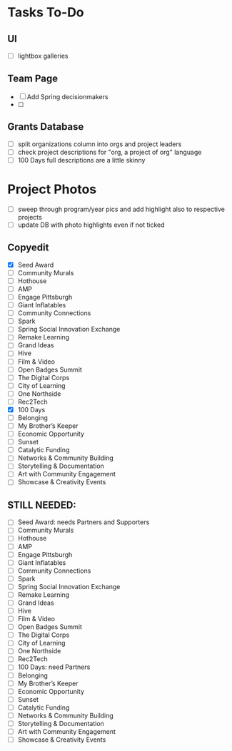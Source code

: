 Tasks To-Do
======

## UI
- [ ] lightbox galleries

## Team Page
- [ ] Add Spring decisionmakers
- [ ] 

## Grants Database
- [ ] split organizations column into orgs and project leaders
- [ ] check project descriptions for "org, a project of org" language
- [ ] 100 Days full descriptions are a little skinny

# Project Photos
- [ ] sweep through program/year pics and add highlight also to respective projects
- [ ] update DB with photo highlights even if not ticked

## Copyedit
- [X] Seed Award 
- [ ] Community Murals 
- [ ] Hothouse 
- [ ] AMP 
- [ ] Engage Pittsburgh 
- [ ] Giant Inflatables 
- [ ] Community Connections 
- [ ] Spark 
- [ ] Spring Social Innovation Exchange 
- [ ] Remake Learning 
- [ ] Grand Ideas 
- [ ] Hive 
- [ ] Film & Video 
- [ ] Open Badges Summit 
- [ ] The Digital Corps 
- [ ] City of Learning 
- [ ] One Northside 
- [ ] Rec2Tech 
- [X] 100 Days 
- [ ] Belonging 
- [ ] My Brother’s Keeper 
- [ ] Economic Opportunity 
- [ ] Sunset
- [ ] Catalytic Funding 
- [ ] Networks & Community Building
- [ ] Storytelling & Documentation
- [ ] Art with Community Engagement
- [ ] Showcase & Creativity Events 

## STILL NEEDED:
- [ ] Seed Award: needs Partners and Supporters
- [ ] Community Murals 
- [ ] Hothouse 
- [ ] AMP 
- [ ] Engage Pittsburgh 
- [ ] Giant Inflatables 
- [ ] Community Connections 
- [ ] Spark 
- [ ] Spring Social Innovation Exchange 
- [ ] Remake Learning 
- [ ] Grand Ideas 
- [ ] Hive 
- [ ] Film & Video 
- [ ] Open Badges Summit 
- [ ] The Digital Corps 
- [ ] City of Learning 
- [ ] One Northside 
- [ ] Rec2Tech 
- [ ] 100 Days: need Partners
- [ ] Belonging 
- [ ] My Brother’s Keeper 
- [ ] Economic Opportunity 
- [ ] Sunset
- [ ] Catalytic Funding 
- [ ] Networks & Community Building
- [ ] Storytelling & Documentation
- [ ] Art with Community Engagement
- [ ] Showcase & Creativity Events 
